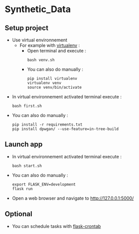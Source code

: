 # Synthetic_Data

## Setup project
* Use virtual environnement 
  * For example with [virtualenv](https://virtualenv.pypa.io/en/latest/) :
    * Open terminal and execute :   
      ```
      bash venv.sh
      ```
    * You can also do manually :
      ```
      pip install virtualenv
      virtualenv venv
      source venv/bin/activate
      ```
* In virtual environnement activated terminal execute :
  ```
  bash first.sh
  ```
* You can also do manually :
  ```
  pip install -r requirements.txt
  pip install dpwgan/ --use-feature=in-tree-build
  ```

## Launch app
* In virtual environnement activated terminal execute :
  ```
  bash start.sh
  ```
* You can also do manually :
  ```
  export FLASK_ENV=development
  flask run
  ```
* Open a web browser and navigate to http://127.0.0.1:5000/

## Optional
* You can schedule tasks with [flask-crontab](https://github.com/frostming/flask-crontab)
